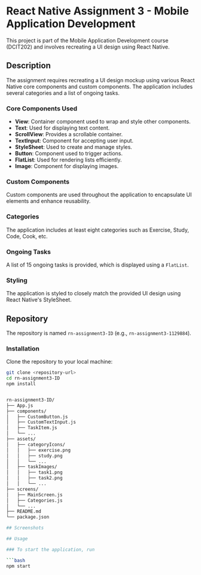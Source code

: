 # React Native Assignment 3 - Mobile Application Development

This project is part of the Mobile Application Development course (DCIT202) and involves recreating a UI design using React Native.

## Description

The assignment requires recreating a UI design mockup using various React Native core components and custom components. The application includes several categories and a list of ongoing tasks.

### Core Components Used

- **View**: Container component used to wrap and style other components.
- **Text**: Used for displaying text content.
- **ScrollView**: Provides a scrollable container.
- **TextInput**: Component for accepting user input.
- **StyleSheet**: Used to create and manage styles.
- **Button**: Component used to trigger actions.
- **FlatList**: Used for rendering lists efficiently.
- **Image**: Component for displaying images.

### Custom Components

Custom components are used throughout the application to encapsulate UI elements and enhance reusability.

### Categories

The application includes at least eight categories such as Exercise, Study, Code, Cook, etc.

### Ongoing Tasks

A list of 15 ongoing tasks is provided, which is displayed using a `FlatList`.

### Styling

The application is styled to closely match the provided UI design using React Native's StyleSheet.

## Repository

The repository is named `rn-assignment3-ID` (e.g., `rn-assignment3-1129884`).

### Installation

Clone the repository to your local machine:

```bash
git clone <repository-url>
cd rn-assignment3-ID
npm install


rn-assignment3-ID/
├── App.js
├── components/
│   ├── CustomButton.js
│   ├── CustomTextInput.js
│   ├── TaskItem.js
│   └── ...
├── assets/
│   ├── categoryIcons/
│   │   ├── exercise.png
│   │   ├── study.png
│   │   └── ...
│   ├── taskImages/
│   │   ├── task1.png
│   │   ├── task2.png
│   │   └── ...
├── screens/
│   ├── MainScreen.js
│   ├── Categories.js
│   └── ...
├── README.md
└── package.json

## Screenshots

## Usage

### To start the application, run

```bash
npm start

```